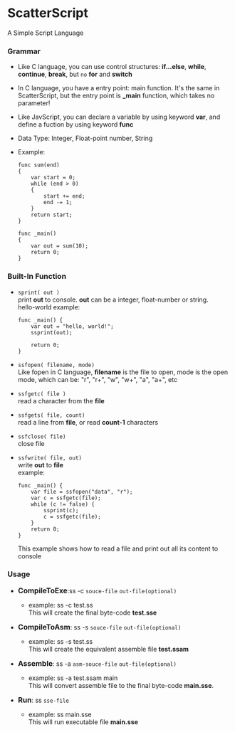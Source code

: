 ScatterScript
=============

A Simple Script Language


### Grammar

- Like C language, you can use control structures: **if...else**, **while**, **continue**, **break**, but `no` **for** and **switch**

- In C language, you have a entry point: main function. It's the same in ScatterScript, but the entry point is **_main** function, which takes no parameter!

- Like JavScript, you can declare a variable by using keyword **var**, and define a fuction by using keyword **func**

- Data Type: Integer, Float-point number, String

- Example:
  ```
  func sum(end)
  {
	  var start = 0;
	  while (end > 0)
	  {
		  start += end;
		  end -= 1;
	  }
	  return start;
  }

  func _main()
  {
	  var out = sum(10);
	  return 0;
  }
  ```

### Built-In Function

- `sprint( out )`  
print **out** to console. **out** can be a integer, float-number or string.  
hello-world example:
    ```
    func _main() {
        var out = "hello, world!";
        ssprint(out);

        return 0;
    }
    ```
- `ssfopen( filename, mode)`   
Like fopen in C language, **filename** is the file to open, mode is the open mode, which can be: "r", "r+", "w", "w+", "a", "a+", etc
- `ssfgetc( file )`  
read a character from the **file**  
- `ssfgets( file, count)`  
read a line from **file**, or read **count-1** characters  
- `ssfclose( file)`  
close file  
- `ssfwrite( file, out)`  
write **out** to **file**  
 example:
    ```
    func _main() {
        var file = ssfopen("data", "r");
        var c = ssfgetc(file);
        while (c != false) {
            ssprint(c);
            c = ssfgetc(file);
        }
        return 0;
    }
    ```
    
    This example shows how to read a file and print out all its content to console

### Usage

- **<span style="font-size:16px">CompileToExe</span>**:ss -c `souce-file` `out-file(optional)`
  + example: ss -c test.ss  
This will create the final byte-code **test.sse**

- **<span style="font-size:16px">CompileToAsm</span>**: ss -s `souce-file` `out-file(optional)`
  + example: ss -s test.ss  
This will create the equivalent assemble file **test.ssam**

- **<span style="font-size:16px">Assemble</span>**: ss -a `asm-souce-file` `out-file(optional)`
  + example: ss -a test.ssam main  
This will convert assemble file to the final byte-code **main.sse**. 

- **<span style="font-size:16px">Run</span>**: ss `sse-file`
  + example:  ss main.sse   
This will run executable file **main.sse**